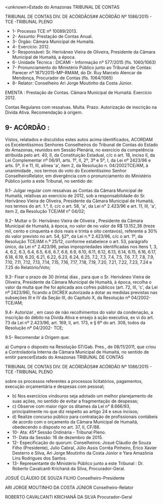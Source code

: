 &lt;unknown&gt;Estado do Amazonas TRIBUNAL DE CONTAS

TRIBUNAL DE CONTAS DIV. DE ACÓRDÃOS## ACÓRDÃO Nº 1086/2015 - TCE -TRIBUNAL PLENO

- 1- Processo TCE nº 10089/2013.
- 2- Assunto: Prestação de Contas Anual.
- 3- Órgão: Câmara Municipal de Humaitá.
- 4- Exercício: 2012.
- 5-  Responsável: Sr.  Herivâneo  Vieira  de  Oliveira,  Presidente  da  Câmara  Municipal  de Humaitá, a época.
- 6- Unidade Técnica : DICAMI - Informação nº 577/2015 (fls. 1060/1063)
- 7-  Pronunciamento  do  Ministério  Público  junto  ao  Tribunal  de  Contas: Parecer  nº 1871/2015-MP-RMAM, do Dr. Ruy Marcelo Alencar de Mendonça, Procurador de Contas (fls. 1064/1065)
- 8- Relator: Conselheiro Ari Jorge Moutinho da Costa Júnior.

EMENTA : Prestação de Contas. Câmara Municipal de Humaitá. Exercício 2012.

Contas Regulares com ressalvas. Multa. Prazo. Autorização de inscrição na Dívida Ativa. Recomendação à origem.

## 9- ACÓRDÂO :

Vistos, relatados e  discutidos estes autos acima identificados, ACORDAM os Excelentíssimos Senhores Conselheiros do Tribunal de Contas do Estado do Amazonas, reunidos  em  Sessão  Plenária,  no  exercício  da  competência  atribuída  pelo  art.  40,  II,  da Constituição Estadual, c/c o art. 18, inciso II, da Lei Complementar nº 06/91, arts. 1º, II, 2º, 3º e 5º, I, da Lei nº 2423/96 e arts. 5º, II e 11, III, alínea 'a', item 2, da Resolução n. 04/2002TCE/AM, à  unanimidade , nos  termos  do  voto  do  Excelentíssimo  Senhor  ConselheiroRelator, em divergência com o pronunciamento do Ministério Público junto a este Tribunal, no sentido de:

9.1- Julgar regular com ressalvas as Contas da Câmara Municipal de Humaitá, relativas ao exercício de 2012, sob a responsabilidade do Sr. Herivâneo Vieira de Oliveira, Presidente da Câmara Municipal de Humaitá, nos termos do art. 1.°, II, c/c o art. 58, 'a', da Lei n° 2.423/96 e art. 11, III, 'a', item 2, da Resolução TCE/AM n° 04/02;

9.2- Multar o Sr. Herivâneo Vieira de Oliveira , Presidente da Câmara Municipal de Humaitá, à época, no valor de no valor de R$ 13.152,38 (treze mil, cento e cinquenta e dois reais e trinta e oito centavos), referente a 30% do valor previsto no art. 54, §2º, da Lei n.º 2.423/96, c/c o art. 1º, da Resolução TCE/AM n.º 25/12, conforme estabelece o art. 53, parágrafo único, da Lei n° 2.423/96, pelas impropriedades identificadas nos itens 1, 3, 4, 6.2, 6.3, 6.4, 6.5, 6.6, 6.7, 6.8, 6.9, 6.10, 6.11, 6.12, 6.13, 6.14, 6.15, 6.16, 6.17, 6.18, 6.19, 6.20, 6.21, 6.22, 6.23, 6.24, 6.25, 7.2, 7.3, 7.4, 7.5, 7.6, 7.7, 7.8, 7.9, 7.10, 7.11, 7.12, 7.13, 7.14, 7.15, 7.16, 7.17, 7.18, 7.19, 7.20, 7.21, 7.22, 7.23, 7.24 e 7.25 do Relatório/Voto;

9.3-  Fixar  o  prazo  de  30  (trinta)  dias ,  para  que  o  Sr.  Herivâneo  Vieira  de Oliveira, Presidente da Câmara Municipal de Humaitá, à época, recolha o valor da multa que lhe foi aplicada aos cofres públicos (art. 72, III, 'c', da Lei nº  2423/96), ficando a DICREX autorizada a dotar as medidas previstas nas subseções III e IV da Seção III, do Capítulo X, da Resolução nº 04/2002-TCE/AM;

9.4-  Autorizar , em  caso  de  não  recolhimentos  do  valor  da  condenação,  a inscrição do débito na Dívida Ativa e ensejo à ação executiva, ex vi do  art.  73  da  Lei  nº 2.423/96, art. 169, II, art. 173, e § 6º do art. 308, todos da Resolução nº 04/2002- TCE;

9.5- Recomendar à Origem que:

a) Cumpra o  disposto  na  Resolução  07/Gab.  Pres.,  de  08/11/2011,  que criou a Controladoria Interna da Câmara Municipal de Humaitá, no sentido de emitir parecerEstado do Amazonas TRIBUNAL DE CONTAS

TRIBUNAL DE CONTAS DIV. DE ACÓRDÃOS## ACÓRDÃO Nº 1086/2015 - TCE -TRIBUNAL PLENO

sobre os processos referentes a processos licitatórios, pagamentos, execução orçamentária e despesas com pessoal;

- b) Nos exercícios vindouros seja adotado um melhor planejamento de suas ações, no sentido de evitar a fragmentação de despesas;
- c) Observe com maior rigor os ditames da Lei n° 8.666/93, principalmente no que diz respeito ao artigo 24 e seus incisos;
- d) Realize concurso público para contratação de profissionais contábeis de acordo com o orçamento da Câmara Municipal de Humaitá, obedecendo o disposto no art. 37, II, CF/88.
- 10- Ata: 45ª Sessão Ordinária - Tribunal Pleno.
- 11- Data da Sessão: 16 de dezembro de 2015.
- 12- Especificação do quorum: Conselheiros: Josué Cláudio de Souza Filho (Presidente), Julio Cabral, Júlio Assis Corrêa Pinheiro, Érico Xavier Desterro e Silva,  Ari Jorge Moutinho da Costa Júnior e Yara Amazônia Lins Rodrigues dos Santos.
- 13- Representante do Ministério Público junto a este Tribunal :  Dr.  Roberto Cavalcanti Krichanã da Silva, Procurador-Geral.

JOSUÉ CLÁUDIO DE SOUZA FILHO Conselheiro-Presidente

ARI JORGE MOUTINHO DA COSTA JÚNIOR Conselheiro-Relator

ROBERTO CAVALCANTI KRICHANÃ DA SILVA Procurador-Geral